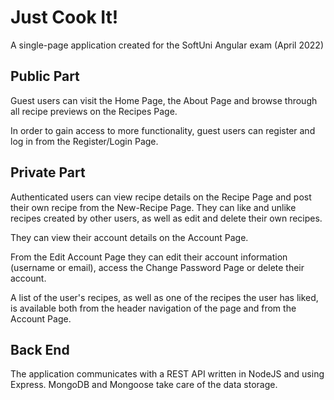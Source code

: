 # Just Cook It!

A single-page application created for the SoftUni Angular exam (April 2022)

## Public Part

Guest users can visit the Home Page, the About Page and browse through all recipe previews on the Recipes Page.

In order to gain access to more functionality, guest users can register and log in from the Register/Login Page.

## Private Part

Authenticated users can view recipe details on the Recipe Page and post their own recipe from the New-Recipe Page. They can like and unlike recipes created by other users, as well as edit and delete their own recipes.

They can view their account details on the Account Page.

From the Edit Account Page they can edit their account information (username or email), access the Change Password Page or delete their account.

A list of the user's recipes, as well as one of the recipes the user has liked, is available both from the header navigation of the page and from the Account Page.

## Back End

The application communicates with a REST API written in NodeJS and using Express. MongoDB and Mongoose take care of the data storage.